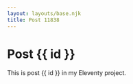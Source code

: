 ```yaml
---
layout: layouts/base.njk
title: Post 11838
---
```


# Post {{ id }}

This is post {{ id }} in my Eleventy project.
